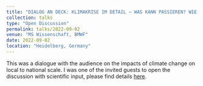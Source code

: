 ```yaml
---
title: "DIALOG AN DECK: KLIMAKRISE IM DETAIL – WAS KANN PASSIEREN? WIE SIND WIR VORBEREITET?"
collection: talks
type: "Open Discussion"
permalink: talks/2022-09-02
venue: "MS Wissenschaft, BMWF"
date: 2022-09-02
location: "Heidelberg, Germany"
---
```


This was a dialogue with the audience on the impacts of climate change on local to national scale. I was one of the invited guests to open the discussion with scientific input, please find details [here](https://ms-wissenschaft.de/de/ausstellung/veranstaltungen/dialog-an-deck-klimakrise/).

